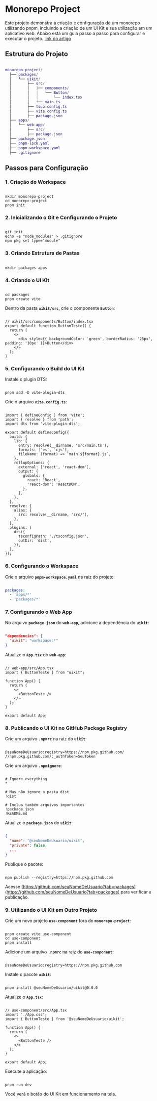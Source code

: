 
# **Monorepo Project**

Este projeto demonstra a criação e configuração de um monorepo utilizando pnpm, incluindo a criação de um UI Kit e sua utilização em um aplicativo web. Abaixo está um guia passo a passo para configurar e executar o projeto.
[link do artigo](https://dev.to/romulospl/criando-monorepo-com-biblioteca-reutilizavel-usando-pnpm-react-typescript-57p7)

## **Estrutura do Projeto**

```lua

monorepo-project/
  ├── packages/
  │   └── uikit/
  │       ├── src/
  │       │   ├── components/
  │       │   │   └── Button/
  │       │   │       └── index.tsx
  │       │   └── main.ts
  │       ├── tsup.config.ts
  │       ├── vite.config.ts
  │       ├── package.json
  ├── apps/
  │   └── web-app/
  │       ├── src/
  │       ├── package.json
  ├── package.json
  ├── pnpm-lock.yaml
  ├── pnpm-workspace.yaml
  ├── .gitignore

```

## **Passos para Configuração**

### **1. Criação do Workspace**

```

mkdir monorepo-project
cd monorepo-project
pnpm init

```

### **2. Inicializando o Git e Configurando o Projeto**

```

git init
echo -e "node_modules" > .gitignore
npm pkg set type="module"

```

### **3. Criando Estrutura de Pastas**

```

mkdir packages apps

```

### **4. Criando o UI Kit**

```

cd packages
pnpm create vite

```

Dentro da pasta **`uikit/src`**, crie o componente **`Button`**:

```tsx

// uikit/src/components/Button/index.tsx
export default function ButtonTeste() {
  return (
    <>
      <div style={{ backgroundColor: 'green', borderRadius: '25px', padding: '10px' }}>Button</div>
    </>
  );
}

```

### **5. Configurando o Build do UI Kit**

Instale o plugin DTS:

```

pnpm add -D vite-plugin-dts

```

Crie o arquivo **`vite.config.ts`**:

```

import { defineConfig } from 'vite';
import { resolve } from 'path';
import dts from 'vite-plugin-dts';

export default defineConfig({
  build: {
    lib: {
      entry: resolve(__dirname, 'src/main.ts'),
      formats: ['es', 'cjs'],
      fileName: (format) => `main.${format}.js`,
    },
    rollupOptions: {
      external: ['react', 'react-dom'],
      output: {
        globals: {
          react: 'React',
          'react-dom': 'ReactDOM',
        },
      },
    },
  },
  resolve: {
    alias: {
      src: resolve(__dirname, 'src/'),
    },
  },
  plugins: [
    dts({
      tsconfigPath: './tsconfig.json',
      outDir: 'dist',
    }),
  ],
});

```

### **6. Configurando o Workspace**

Crie o arquivo **`pnpm-workspace.yaml`** na raiz do projeto:

```yaml

packages:
  - 'apps/*'
  - 'packages/*'

```

### **7. Configurando o Web App**

No arquivo **`package.json`** do **`web-app`**, adicione a dependência do **`uikit`**:

```json

"dependencies": {
  "uikit": "workspace:*"
}

```

Atualize o **`App.tsx`** do **`web-app`**:

```tsx

// web-app/src/App.tsx
import { ButtonTeste } from "uikit";

function App() {
  return (
    <>
      <ButtonTeste />
    </>
  );
}

export default App;

```

### **8. Publicando o UI Kit no GitHub Package Registry**

Crie um arquivo **`.npmrc`** na raiz do **`uikit`**:

```

@seuNomeDeUsuario:registry=https://npm.pkg.github.com/
//npm.pkg.github.com/:_authToken=SeuToken

```

Crie um arquivo **`.npmignore`**:

```

# Ignore everything
*

# Mas não ignore a pasta dist
!dist

# Inclua também arquivos importantes
!package.json
!README.md

```

Atualize o **`package.json`** do **`uikit`**:

```json

{
  "name": "@seuNomeDeUsuario/uikit",
  "private": false,
  ...
}

```

Publique o pacote:

```

npm publish --registry=https://npm.pkg.github.com

```

Acesse [https://github.com/seuNomeDeUsuario?tab=packages](https://github.com/seuNomeDeUsuario?tab=packages) para verificar a publicação.

### **9. Utilizando o UI Kit em Outro Projeto**

Crie um novo projeto **`use-component`** fora do **`monorepo-project`**:

```

pnpm create vite use-component
cd use-component
pnpm install

```

Adicione um arquivo **`.npmrc`** na raiz do **`use-component`**:

```

@seuNomeDeUsuario:registry=https://npm.pkg.github.com

```

Instale o pacote **`uikit`**:

```

pnpm install @seuNomeDeUsuario/uikit@0.0.0

```

Atualize o **`App.tsx`**:

```tsx

// use-component/src/App.tsx
import './App.css';
import { ButtonTeste } from '@seuNomeDeUsuario/uikit';

function App() {
  return (
    <>
      <ButtonTeste />
    </>
  );
}

export default App;

```

Execute a aplicação:

```

pnpm run dev

```

Você verá o botão do UI Kit em funcionamento na tela.